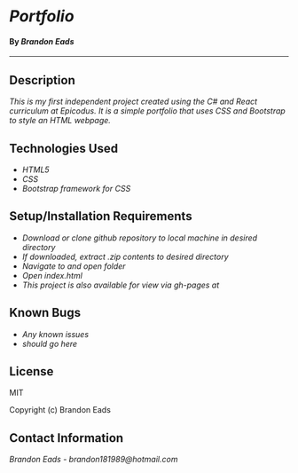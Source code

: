 # _Portfolio_

#### By _**Brandon Eads**_

---

## Description

_This is my first independent project created using the C# and React curriculum at Epicodus. It is a simple portfolio that uses CSS and Bootstrap to style an HTML webpage._

## Technologies Used

* _HTML5_
* _CSS_
* _Bootstrap framework for CSS_



## Setup/Installation Requirements

* _Download or clone github repository to local machine in desired directory_
* _If downloaded, extract .zip contents to desired directory_
* _Navigate to and open folder_
* _Open index.html_
* _This project is also available for view via gh-pages at_

<!-- _{Leave nothing to chance! You want it to be easy for potential users, employers and collaborators to run your app. Do I need to run a server? How should I set up my databases? Is there other code this application depends on? We recommend deleting the project from your desktop, re-cloning the project from GitHub, and writing down all the steps necessary to get the project working again.}_ -->

## Known Bugs

* _Any known issues_
* _should go here_

## License

MIT

Copyright (c) Brandon Eads

## Contact Information

_Brandon Eads - brandon181989@hotmail.com_
